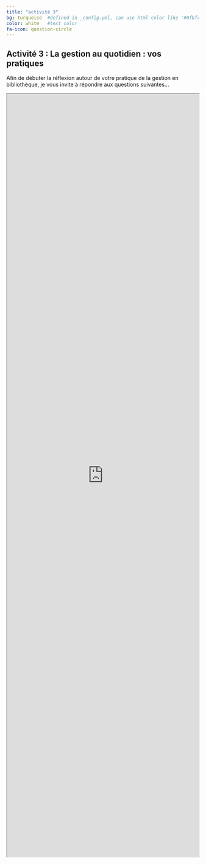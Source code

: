 ```yaml
---
title: "activité 3"
bg: turquoise  #defined in _config.yml, can use html color like '#0fbfcf'
color: white   #text color
fa-icon: question-circle
---
```


## Activité 3 : La gestion au quotidien : vos pratiques

Afin de débuter la réflexion autour de votre pratique de la gestion en bibliothèque, je vous invite à répondre aux questions suivantes... 

<iframe src="https://framaforms.org/la-gestion-au-quotidien-1543175486" width="100%" height="2000" border="0" ></iframe>